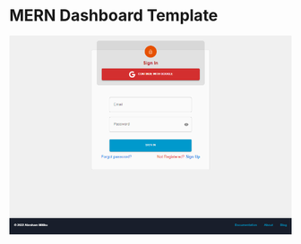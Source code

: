 # MERN Dashboard Template
![Sample Images](https://github.com/abriilo/MERN-Dashboard-Template/blob/main/repo-images/signin.png?raw=true)